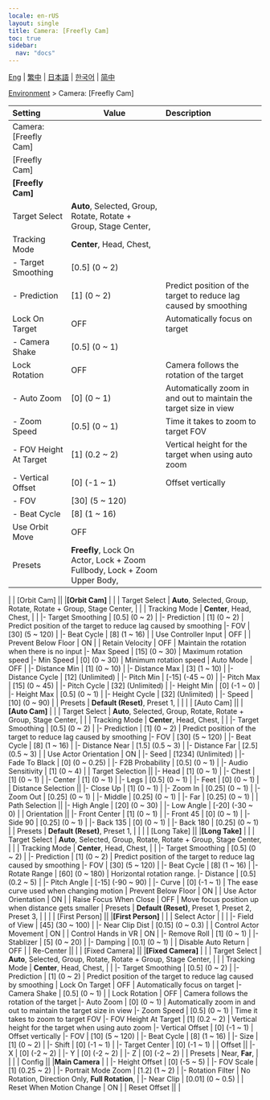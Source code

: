 ```yaml
---
locale: en-rUS
layout: single
title: Camera: [Freefly Cam]
toc: true
sidebar:
  nav: "docs"
---
```

[Eng](/dancexr/menu/2025.4/scene/cameras) | [繁中](/tw/dancexr/menu/2025.4/scene/cameras) | [日本語](/jp/dancexr/menu/2025.4/scene/cameras) | [한국어](/kr/dancexr/menu/2025.4/scene/cameras) | [简中](/zh/dancexr/menu/2025.4/scene/cameras)

[Environment](../menu#Environment) > Camera: [Freefly Cam]



| Setting | Value | Description |
| :--- | --- | :--- |
| Camera: [Freefly Cam] || 
| [Freefly Cam] || 
|**[Freefly Cam]** | | 
| Target Select | **Auto**, Selected, Group, Rotate, Rotate + Group, Stage Center,  |  |
| Tracking Mode | **Center**, Head, Chest,  |  |
|- Target Smoothing | [0.5] (0 ~ 2) | 
|- Prediction | [1] (0 ~ 2) | Predict position of the target to reduce lag caused by smoothing
| Lock On Target | OFF | Automatically focus on target
|- Camera Shake | [0.5] (0 ~ 1) | 
| Lock Rotation | OFF | Camera follows the rotation of the target
|- Auto Zoom | [0] (0 ~ 1) | Automatically zoom in and out to maintain the target size in view
|- Zoom Speed | [0.5] (0 ~ 1) | Time it takes to zoom to target FOV
|- FOV Height At Target | [1] (0.2 ~ 2) | Vertical height for the target when using auto zoom
|- Vertical Offset | [0] (-1 ~ 1) | Offset vertically
|- FOV | [30] (5 ~ 120) | 
|- Beat Cycle | [8] (1 ~ 16) | 
| Use Orbit Move | OFF | 
| Presets | **Freefly**, Lock On Actor, Lock + Zoom Fullbody, Lock + Zoom Upper Body,  |  |
|
| [Orbit Cam] || 
|**[Orbit Cam]** | | 
| Target Select | **Auto**, Selected, Group, Rotate, Rotate + Group, Stage Center,  |  |
| Tracking Mode | **Center**, Head, Chest,  |  |
|- Target Smoothing | [0.5] (0 ~ 2) | 
|- Prediction | [1] (0 ~ 2) | Predict position of the target to reduce lag caused by smoothing
|- FOV | [30] (5 ~ 120) | 
|- Beat Cycle | [8] (1 ~ 16) | 
| Use Controller Input | OFF | 
| Prevent Below Floor | ON | 
| Retain Velocity | OFF | Maintain the rotation when there is no input
|- Max Speed | [15] (0 ~ 30) | Maximum rotation speed
|- Min Speed | [0] (0 ~ 30) | Minimum rotation speed
| Auto Mode | OFF | 
|- Distance Min | [1] (0 ~ 10) | 
|- Distance Max | [3] (1 ~ 10) | 
|- Distance Cycle | [12] (Unlimited) | 
|- Pitch Min | [-15] (-45 ~ 0) | 
|- Pitch Max | [15] (0 ~ 45) | 
|- Pitch Cycle | [32] (Unlimited) | 
|- Height Min | [0] (-1 ~ 0) | 
|- Height Max | [0.5] (0 ~ 1) | 
|- Height Cycle | [32] (Unlimited) | 
|- Speed | [10] (0 ~ 90) | 
| Presets | **Default (Reset)**, Preset 1,  |  |
|
| [Auto Cam] || 
|**[Auto Cam]** | | 
| Target Select | **Auto**, Selected, Group, Rotate, Rotate + Group, Stage Center,  |  |
| Tracking Mode | **Center**, Head, Chest,  |  |
|- Target Smoothing | [0.5] (0 ~ 2) | 
|- Prediction | [1] (0 ~ 2) | Predict position of the target to reduce lag caused by smoothing
|- FOV | [30] (5 ~ 120) | 
|- Beat Cycle | [8] (1 ~ 16) | 
|- Distance Near | [1.5] (0.5 ~ 3) | 
|- Distance Far | [2.5] (0.5 ~ 3) | 
| Use Actor Orientation | ON | 
|- Seed | [1234] (Unlimited) | 
|- Fade To Black | [0] (0 ~ 0.25) | 
|- F2B Probability | [0.5] (0 ~ 1) | 
|- Audio Sensitivity | [1] (0 ~ 4) | 
| Target Selection || 
|- Head | [1] (0 ~ 1) | 
|- Chest | [1] (0 ~ 1) | 
|- Center | [1] (0 ~ 1) | 
|- Legs | [0.5] (0 ~ 1) | 
|- Feet | [0] (0 ~ 1) | 
| Distance Selection || 
|- Close Up | [1] (0 ~ 1) | 
|- Zoom In | [0.25] (0 ~ 1) | 
|- Zoom Out | [0.25] (0 ~ 1) | 
|- Middle | [0.25] (0 ~ 1) | 
|- Far | [0.25] (0 ~ 1) | 
| Path Selection || 
|- High Angle | [20] (0 ~ 30) | 
|- Low Angle | [-20] (-30 ~ 0) | 
| Orientation || 
|- Front Center | [1] (0 ~ 1) | 
|- Front 45 | [0] (0 ~ 1) | 
|- Side 90 | [0.25] (0 ~ 1) | 
|- Back 135 | [0] (0 ~ 1) | 
|- Back 180 | [0.25] (0 ~ 1) | 
| Presets | **Default (Reset)**, Preset 1,  |  |
|
| [Long Take] || 
|**[Long Take]** | | 
| Target Select | **Auto**, Selected, Group, Rotate, Rotate + Group, Stage Center,  |  |
| Tracking Mode | **Center**, Head, Chest,  |  |
|- Target Smoothing | [0.5] (0 ~ 2) | 
|- Prediction | [1] (0 ~ 2) | Predict position of the target to reduce lag caused by smoothing
|- FOV | [30] (5 ~ 120) | 
|- Beat Cycle | [8] (1 ~ 16) | 
|- Rotate Range | [60] (0 ~ 180) | Horizontal rotation range.
|- Distance | [0.5] (0.2 ~ 5) | 
|- Pitch Angle | [-15] (-90 ~ 90) | 
|- Curve | [0] (-1 ~ 1) | The ease curve used when changing motion
| Prevent Below Floor | ON | 
| Use Actor Orientation | ON | 
| Raise Focus When Close | OFF | Move focus position up when distance gets smaller
| Presets | **Default (Reset)**, Preset 1, Preset 2, Preset 3,  |  |
|
| [First Person] || 
|**[First Person]** | | 
| Select Actor |  |  |
|- Field of View | [45] (30 ~ 100) | 
|- Near Clip Dist | [0.15] (0 ~ 0.3) | 
| Control Actor Movement | ON | 
| Control Hands in VR | ON | 
|- Remove Roll | [1] (0 ~ 1) | 
|- Stablizer | [5] (0 ~ 20) | 
|- Damping | [0.1] (0 ~ 1) | 
| Disable Auto Return | OFF | 
| Re-Center || 
|
| [Fixed Camera] || 
|**[Fixed Camera]** | | 
| Target Select | **Auto**, Selected, Group, Rotate, Rotate + Group, Stage Center,  |  |
| Tracking Mode | **Center**, Head, Chest,  |  |
|- Target Smoothing | [0.5] (0 ~ 2) | 
|- Prediction | [1] (0 ~ 2) | Predict position of the target to reduce lag caused by smoothing
| Lock On Target | OFF | Automatically focus on target
|- Camera Shake | [0.5] (0 ~ 1) | 
| Lock Rotation | OFF | Camera follows the rotation of the target
|- Auto Zoom | [0] (0 ~ 1) | Automatically zoom in and out to maintain the target size in view
|- Zoom Speed | [0.5] (0 ~ 1) | Time it takes to zoom to target FOV
|- FOV Height At Target | [1] (0.2 ~ 2) | Vertical height for the target when using auto zoom
|- Vertical Offset | [0] (-1 ~ 1) | Offset vertically
|- FOV | [10] (5 ~ 120) | 
|- Beat Cycle | [8] (1 ~ 16) | 
|- Size | [1] (0 ~ 2) | 
|- Shift | [0] (-1 ~ 1) | 
|- Target Center | [0] (-1 ~ 1) | 
| Offset || 
|- X | [0] (-2 ~ 2) | 
|- Y | [0] (-2 ~ 2) | 
|- Z | [0] (-2 ~ 2) | 
| Presets | Near, **Far**,  |  |
|
| Config || 
|**Main Camera** | | 
|- Height Offset | [0] (-5 ~ 5) | 
|- FOV Scale | [1] (0.25 ~ 2) | 
|- Portrait Mode Zoom | [1.2] (1 ~ 2) | 
|- Rotation Filter | No Rotation, Direction Only, **Full Rotation**,  | 
|- Near Clip | [0.01] (0 ~ 0.5) | 
| Reset When Motion Change | ON | 
| Reset Offset || 
|
